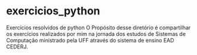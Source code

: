 # exercicios_python
Exercícios resolvidos de python
O Propósito desse diretório é compartilhar os exercícios realizados por mim
na jornada dos estudos de Sistemas de Computação ministrado pela UFF através 
do sistema de ensino EAD CEDERJ.
